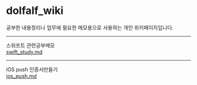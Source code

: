 # dolfalf_wiki

공부한 내용정리나 업무에 필요한 메모용으로 사용하는 개인 위키페이지입니다.

---
스위프트 관련공부메모  
[swift_study.md](https://github.com/dolfalf/dolfalf_wiki/blob/master/swift_study.md)

---
iOS push 인증서만들기  
[ios_push.md](https://github.com/dolfalf/dolfalf_wiki/blob/master/ios_push.md)